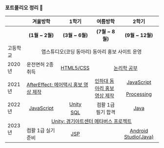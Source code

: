 ### 포트폴리오 정리 👋

<table>
  <tr>
    <th></th>
    <th>겨울방학</th>
    <th>1학기</th>
    <th>여름방학</th></th>
    <th>2학기</th>
  </tr>
  <tr>
    <th></th>
    <th>(1월 ~ 2월)</th>
    <th>(3월 ~ 6월)</th>
    <th>(7월 ~ 8월)</th></th>
    <th>(9월 ~ 12월)</th>
  </tr>

  <tr>
    <td>고등학교</td>
    <td colspan="4" align="center">앱스튜디오(코딩 동아리) 동아리 홍보 사이트 운영</td>
  </tr>
  <tr>
    <td>2020년</td>
    <td>운전면허 2종 취득</td>
    <td><a href = "https://github.com/jsnail1209/front_end" target="_blank">HTML5/CSS</a></td>
    <td colspan="2" align="center"><a href = "https://github.com/jsnail1209/logic" target="_blank">논리학 공부</a></td>
  </tr>
  <tr>
    <td rowspan="2">2021년</td>
    <td rowspan="2" colspan="2"><a href = "https://www.youtube.com/watch?v=nqQOLxQCYNM" target="_blank">AfterEffect: 에어택시 홍보 영상 제작</a></td>
    <td rowspan="2"><a href = "https://www.youtube.com/watch?v=Oi94XjuaO_E" target="_blank">인하대 동아리 홍보 영상 제작</a></td>
    <td align="center"><a href = "https://github.com/jsnail1209/bestoutput" target="_blank">JavaScript</a</td>
  </tr>
  <tr>
    <td align="center"><a href = "https://github.com/jsnail1209/processing" target="_blank">Processing</a></td>
  </tr>
  
  <tr>
    <td rowspan="3">2022년</td>
    <td rowspan="3" align="center"><a href = "https://github.com/jsnail1209/javaScriptTheory" target="_blank">JavaScript</a></td>
    <td align="center"><a href = "https://github.com/jsnail1209/shootingCraft" target="_blank">Unity</a></td>
    <td rowspan="3" align="center">컴활 1급 필기 합격</td>
    <td rowspan="3" align="center"><a href = "https://github.com/jsnail1209/javashop" target="_blank">Java</a></td>
  </tr>
  <tr>
  </tr>
  <tr>
    <td align="center"><a href = "https://github.com/jsnail1209/sqlpet" target="_blank">SQL</a></td>
  </tr>

  <tr>
    <td rowspan="3">2023년</td>
    <td colspan="4" align="center"><a href = "https://github.com/jsnail1209/wunderkammer" target="_blank">Unity: 경기아트센터 메타버스 프로젝트</a></td>
  </tr>
  <tr>
    <td>컴활 1급 실기 준비</td>
    <td align="center"><a href = "https://github.com/jsnail1209/back_end" target="_blank">JSP</a></td>
    <td></td>
    <td align="center"><a href = "https://github.com/jsnail1209/AndroidStudio" target="_blank">Android Studio(Java)</a></td>
  </tr>
</table>



